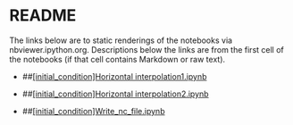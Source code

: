 # README #

The links below are to static renderings of the notebooks via nbviewer.ipython.org. Descriptions below the links are from the first cell of the notebooks (if that cell contains Markdown or raw text).

* ##[[initial_condition]Horizontal interpolation1.ipynb](http://nbviewer.jupyter.org/urls/bitbucket.org/ccar-modeling/analysis/raw/7e6e9d660d9e238f33e101bfd52b7a10382bebc2/Cindy%20Yu/%5Binitial_condition%5DHorizontal%20interpolation1.ipynb)

* ##[[initial_condition]Horizontal interpolation2.ipynb](http://nbviewer.jupyter.org/urls/bitbucket.org/ccar-modeling/analysis/raw/7e6e9d660d9e238f33e101bfd52b7a10382bebc2/Cindy%20Yu/%5Binitial_condition%5DHorizontal%20interpolation2.ipynb)

* ##[[initial_condition]Write_nc_file.ipynb](http://nbviewer.jupyter.org/urls/bitbucket.org/ccar-modeling/analysis/raw/7e6e9d660d9e238f33e101bfd52b7a10382bebc2/Cindy%20Yu/%5Binitial_condition%5DWrite_nc_file.ipynb)

